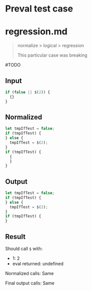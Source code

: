 # Preval test case

# regression.md

> normalize > logical > regression
>
> This particular case was breaking

#TODO

## Input

`````js filename=intro
if (false || $(2)) {
  {}
}
`````

## Normalized

`````js filename=intro
let tmpIfTest = false;
if (tmpIfTest) {
} else {
  tmpIfTest = $(2);
}
if (tmpIfTest) {
  {
  }
}
`````

## Output

`````js filename=intro
let tmpIfTest = false;
if (tmpIfTest) {
} else {
  tmpIfTest = $(2);
}
if (tmpIfTest) {
}
`````

## Result

Should call `$` with:
 - 1: 2
 - eval returned: undefined

Normalized calls: Same

Final output calls: Same
